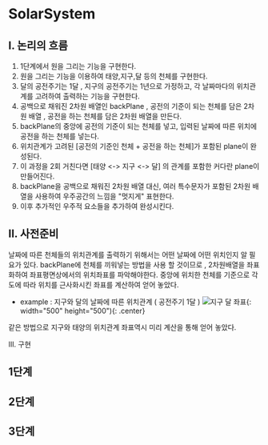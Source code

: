 # SolarSystem


I. 논리의 흐름 
-------------
1) 1단계에서 원을 그리는 기능을 구현한다.
2) 원을 그리는 기능을 이용하여 태양,지구,달 등의 천체를 구현한다. 
3) 달의 공전주기는 1달 , 지구의 공전주기는 1년으로 가정하고, 각 날짜마다의 위치관계를 고려하여 출력하는 기능을 구현한다.
4) 공백으로 채워진 2차원 배열인 backPlane , 공전의 기준이 되는 천체를 담은 2차원 배열 , 공전을 하는 천체를 담은 2차원 배열을 만든다. 
5) backPlane의 중앙에 공전의 기준이 되는 천체를 넣고, 입력된 날짜에 따른 위치에 공전을 하는 천체를 넣는다. 
6) 위치관계가 고려된 [공전의 기준인 천체 + 공전을 하는 천체]가 포함된 plane이 완성된다. 
7) 이 과정을 2회 거친다면 [태양 <-> 지구 <-> 달] 의 관계를 포함한 커다란 plane이 만들어진다. 
8) backPlane을 공백으로 채워진 2차원 배열 대신, 여러 특수문자가 포함된 2차원 배열을 사용하여 우주공간의 느낌을 "멋지게" 표현한다. 
9) 이후 추가적인 우주적 요소들을 추가하여 완성시킨다. 

II. 사전준비
-----------
날짜에 따른 천체들의 위치관계를 출력하기 위해서는 어떤 날짜에 어떤 위치인지 알 필요가 있다. backPlane에 천체를 끼워넣는 방법을 사용 할 것이므로 , 
2차원배열을 좌표화하여 좌표평면상에서의 위치좌표를 파악해야한다. 중앙에 위치한 천체를 기준으로 각도에 따라 위치를 근사화시킨 좌표를 계산하여 얻어 놓았다. 
* example : 지구와 달의 날짜에 따른 위치관계 ( 공전주기 1달 )
![지구 달 좌표](https://user-images.githubusercontent.com/88966578/206140967-71a07398-505f-4780-8bb4-c53e19b89253.jpeg){: width="500" height="500"){: .center}

같은 방법으로 지구와 태양의 위치관계 좌표역시 미리 계산을 통해 얻어 놓았다. 

III. 구현 

## 1단계 

## 2단계 

## 3단계 
